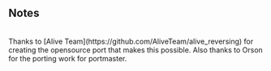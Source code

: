 ## Notes
<br/>
Thanks to [Alive Team](https://github.com/AliveTeam/alive_reversing) for creating the opensource port that makes this possible.  Also thanks to Orson for the porting work for portmaster.
<br/>

